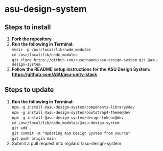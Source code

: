 # asu-design-system

## Steps to install
1. **Fork the repository**
2. **Run the following in Terminal:**  
`mkdir -p /usr/local/lib/node_modules`  
`cd /usr/local/lib/node_modules`  
`git clone https://github.com/<username>/asu-design-system.git @asu-design-system`  
3. **Follow the README setup instructions for the ASU Design System: https://github.com/ASU/asu-unity-stack**

## Steps to update
1. **Run the following in Terminal:**  
`npm -g install @asu-design-system/components-library@dev`  
`npm -g install @asu-design-system/bootstrap4-theme@dev`  
`npm -g install @asu-design-system/design-tokens@dev`  
`cd /usr/local/lib/node_modules/@asu-design-system`  
`git add .`  
`git commit -m "Updating ASU Design System from source"`  
`git push origin main`  
2. Submit a pull request into mgilardi/asu-design-system
